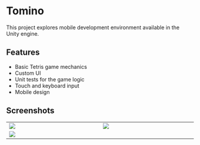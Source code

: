 # Tomino

This project explores mobile development environment available in the Unity engine.

## Features

- Basic Tetris game mechanics
- Custom UI
- Unit tests for the game logic
- Touch and keyboard input
- Mobile design

## Screenshots

<table>
  <tr>
    <td width="375">
      <img src="https://user-images.githubusercontent.com/1027098/66525860-2203b200-eaf7-11e9-9416-cf8c952ecb2c.gif"/>
    </td>
    <td width="375">
      <img src="https://user-images.githubusercontent.com/1027098/66526292-6e032680-eaf8-11e9-9720-3e3189cdeb43.jpg"/>
    </td>
  </tr>
  <tr>
    <td colspan="2">
      <img src="https://user-images.githubusercontent.com/1027098/66526261-55930c00-eaf8-11e9-9f9f-cc21ffad3e8b.png"/>
    </td>
  </tr>
</table>
